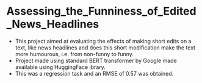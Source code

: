 # Assessing_the_Funniness_of_Edited_News_Headlines
- This project aimed at evaluating the effects of making short edits on a text, like news headlines and does this short modification make the text more humourous, i.e. from non-funny to funny. 
- Project made using standard BERT transformer by Google made available using HuggingFace ibrary.
- This was a regression task and an RMSE of 0.57 was obtained.
